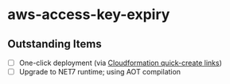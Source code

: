# aws-access-key-expiry

## Outstanding Items

- [ ] One-click deployment (via [Cloudformation quick-create links](https://docs.aws.amazon.com/AWSCloudFormation/latest/UserGuide/cfn-console-create-stacks-quick-create-links.html))
- [ ] Upgrade to NET7 runtime; using AOT compilation